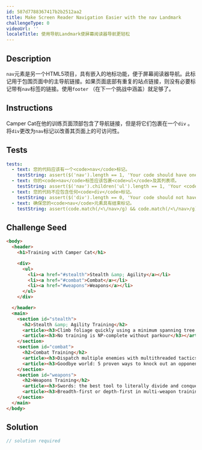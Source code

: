 ```yaml
---
id: 587d7788367417b2b2512aa2
title: Make Screen Reader Navigation Easier with the nav Landmark
challengeType: 0
videoUrl: ''
localeTitle: 使用导航Landmark使屏幕阅读器导航更轻松
---
```


## Description
<section id="description"> <code>nav</code>元素是另一个HTML5项目，具有嵌入的地标功能，便于屏幕阅读器导航。此标记用于包围页面中的主导航链接。如果页面底部有重复的站点链接，则没有必要标记带有<code>nav</code>标签的链接。使用<code>footer</code> （在下一个挑战中涵盖）就足够了。 </section>

## Instructions
<section id="instructions"> Camper Cat在他的训练页面顶部包含了导航链接，但是将它们包裹在一个<code>div</code> 。将<code>div</code>更改为<code>nav</code>标记以改善其页面上的可访问性。 </section>

## Tests
<section id='tests'>

```yml
tests:
  - text: 您的代码应该有一个<code>nav</code>标记。
    testString: assert($('nav').length == 1, 'Your code should have one <code>nav</code> tag.');
  - text: 你的<code>nav</code>标签应该包裹<code>ul</code>及其列表项。
    testString: assert($('nav').children('ul').length == 1, 'Your <code>nav</code> tags should wrap around the <code>ul</code> and its list items.');
  - text: 您的代码不应包含任何<code>div</code>标记。
    testString: assert($('div').length == 0, 'Your code should not have any <code>div</code> tags.');
  - text: 确保您的<code>nav</code>元素具有结束标记。
    testString: assert(code.match(/<\/nav>/g) && code.match(/<\/nav>/g).length === code.match(/<nav>/g).length, 'Make sure your <code>nav</code> element has a closing tag.');

```

</section>

## Challenge Seed
<section id='challengeSeed'>

<div id='html-seed'>

```html
<body>
  <header>
    <h1>Training with Camper Cat</h1>

    <div>
      <ul>
        <li><a href="#stealth">Stealth &amp; Agility</a></li>
        <li><a href="#combat">Combat</a></li>
        <li><a href="#weapons">Weapons</a></li>
      </ul>
    </div>

  </header>
  <main>
    <section id="stealth">
      <h2>Stealth &amp; Agility Training</h2>
      <article><h3>Climb foliage quickly using a minimum spanning tree approach</h3></article>
      <article><h3>No training is NP-complete without parkour</h3></article>
    </section>
    <section id="combat">
      <h2>Combat Training</h2>
      <article><h3>Dispatch multiple enemies with multithreaded tactics</h3></article>
      <article><h3>Goodbye world: 5 proven ways to knock out an opponent</h3></article>
    </section>
    <section id="weapons">
      <h2>Weapons Training</h2>
      <article><h3>Swords: the best tool to literally divide and conquer</h3></article>
      <article><h3>Breadth-first or depth-first in multi-weapon training?</h3></article>
    </section>
  </main>
</body>

```

</div>



</section>

## Solution
<section id='solution'>

```js
// solution required
```
</section>
